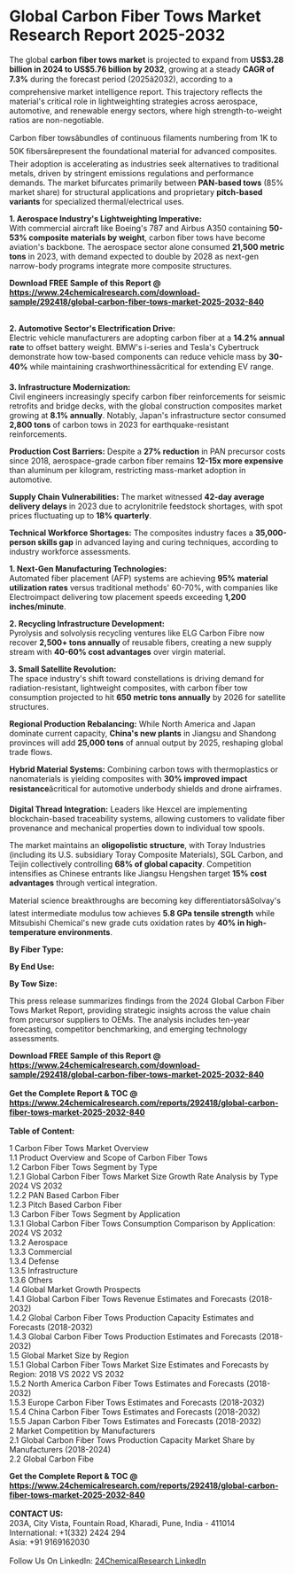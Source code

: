 <h1>Global Carbon Fiber Tows Market Research Report 2025-2032</h1><p>The global <strong>carbon fiber tows market</strong> is projected to expand from <strong>US$3.28 billion in 2024 to US$5.76 billion by 2032</strong>, growing at a steady <strong>CAGR of 7.3%</strong> during the forecast period (2025â2032), according to a comprehensive market intelligence report. This trajectory reflects the material's critical role in lightweighting strategies across aerospace, automotive, and renewable energy sectors, where high strength-to-weight ratios are non-negotiable.</p><p>Carbon fiber towsâbundles of continuous filaments numbering from 1K to 50K fibersârepresent the foundational material for advanced composites. Their adoption is accelerating as industries seek alternatives to traditional metals, driven by stringent emissions regulations and performance demands. The market bifurcates primarily between <strong>PAN-based tows</strong> (85% market share) for structural applications and proprietary <strong>pitch-based variants</strong> for specialized thermal/electrical uses.</p><p><strong>1. Aerospace Industry's Lightweighting Imperative:</strong><br>
With commercial aircraft like Boeing's 787 and Airbus A350 containing <strong>50-53% composite materials by weight</strong>, carbon fiber tows have become aviation's backbone. The aerospace sector alone consumed <strong>21,500 metric tons</strong> in 2023, with demand expected to double by 2028 as next-gen narrow-body programs integrate more composite structures.</p><div><b>Download FREE Sample of this Report @ 
            <a href="https://www.24chemicalresearch.com/download-sample/292418/global-carbon-fiber-tows-market-2025-2032-840">
            https://www.24chemicalresearch.com/download-sample/292418/global-carbon-fiber-tows-market-2025-2032-840</a></b></div><br><p><strong>2. Automotive Sector's Electrification Drive:</strong><br>
Electric vehicle manufacturers are adopting carbon fiber at a <strong>14.2% annual rate</strong> to offset battery weight. BMW's i-series and Tesla's Cybertruck demonstrate how tow-based components can reduce vehicle mass by <strong>30-40%</strong> while maintaining crashworthinessâcritical for extending EV range.</p><p><strong>3. Infrastructure Modernization:</strong><br>
Civil engineers increasingly specify carbon fiber reinforcements for seismic retrofits and bridge decks, with the global construction composites market growing at <strong>8.1% annually</strong>. Notably, Japan's infrastructure sector consumed <strong>2,800 tons</strong> of carbon tows in 2023 for earthquake-resistant reinforcements.</p><p><strong>Production Cost Barriers:</strong> Despite a <strong>27% reduction</strong> in PAN precursor costs since 2018, aerospace-grade carbon fiber remains <strong>12-15x more expensive</strong> than aluminum per kilogram, restricting mass-market adoption in automotive.</p><p><strong>Supply Chain Vulnerabilities:</strong> The market witnessed <strong>42-day average delivery delays</strong> in 2023 due to acrylonitrile feedstock shortages, with spot prices fluctuating up to <strong>18% quarterly</strong>.</p><p><strong>Technical Workforce Shortages:</strong> The composites industry faces a <strong>35,000-person skills gap</strong> in advanced laying and curing techniques, according to industry workforce assessments.</p><p><strong>1. Next-Gen Manufacturing Technologies:</strong><br>
Automated fiber placement (AFP) systems are achieving <strong>95% material utilization rates</strong> versus traditional methods' 60-70%, with companies like Electroimpact delivering tow placement speeds exceeding <strong>1,200 inches/minute</strong>.</p><p><strong>2. Recycling Infrastructure Development:</strong><br>
Pyrolysis and solvolysis recycling ventures like ELG Carbon Fibre now recover <strong>2,500+ tons annually</strong> of reusable fibers, creating a new supply stream with <strong>40-60% cost advantages</strong> over virgin material.</p><p><strong>3. Small Satellite Revolution:</strong><br>
The space industry's shift toward constellations is driving demand for radiation-resistant, lightweight composites, with carbon fiber tow consumption projected to hit <strong>650 metric tons annually</strong> by 2026 for satellite structures.</p><p><strong>Regional Production Rebalancing:</strong> While North America and Japan dominate current capacity, <strong>China's new plants</strong> in Jiangsu and Shandong provinces will add <strong>25,000 tons</strong> of annual output by 2025, reshaping global trade flows.</p><p><strong>Hybrid Material Systems:</strong> Combining carbon tows with thermoplastics or nanomaterials is yielding composites with <strong>30% improved impact resistance</strong>âcritical for automotive underbody shields and drone airframes.</p><p><strong>Digital Thread Integration:</strong> Leaders like Hexcel are implementing blockchain-based traceability systems, allowing customers to validate fiber provenance and mechanical properties down to individual tow spools.</p><p>The market maintains an <strong>oligopolistic structure</strong>, with Toray Industries (including its U.S. subsidiary Toray Composite Materials), SGL Carbon, and Teijin collectively controlling <strong>68% of global capacity</strong>. Competition intensifies as Chinese entrants like Jiangsu Hengshen target <strong>15% cost advantages</strong> through vertical integration.</p><p>Material science breakthroughs are becoming key differentiatorsâSolvay's latest intermediate modulus tow achieves <strong>5.8 GPa tensile strength</strong> while Mitsubishi Chemical's new grade cuts oxidation rates by <strong>40% in high-temperature environments</strong>.</p><p><strong>By Fiber Type:</strong></p><p><strong>By End Use:</strong></p><p><strong>By Tow Size:</strong></p><p>This press release summarizes findings from the 2024 Global Carbon Fiber Tows Market Report, providing strategic insights across the value chain from precursor suppliers to OEMs. The analysis includes ten-year forecasting, competitor benchmarking, and emerging technology assessments.</p><div><b>Download FREE Sample of this Report @ 
            <a href="https://www.24chemicalresearch.com/download-sample/292418/global-carbon-fiber-tows-market-2025-2032-840">
            https://www.24chemicalresearch.com/download-sample/292418/global-carbon-fiber-tows-market-2025-2032-840</a></b></div><br><div><b>Get the Complete Report & TOC @ 
            <a href="https://www.24chemicalresearch.com/reports/292418/global-carbon-fiber-tows-market-2025-2032-840">
            https://www.24chemicalresearch.com/reports/292418/global-carbon-fiber-tows-market-2025-2032-840</a></b></div><br>
            <b>Table of Content:</b><p>1 Carbon Fiber Tows Market Overview<br />
    1.1 Product Overview and Scope of Carbon Fiber Tows<br />
    1.2 Carbon Fiber Tows Segment by Type<br />
        1.2.1 Global Carbon Fiber Tows Market Size Growth Rate Analysis by Type 2024 VS 2032<br />
        1.2.2 PAN Based Carbon Fiber<br />
        1.2.3 Pitch Based Carbon Fiber<br />
    1.3 Carbon Fiber Tows Segment by Application<br />
        1.3.1 Global Carbon Fiber Tows Consumption Comparison by Application: 2024 VS 2032<br />
        1.3.2 Aerospace<br />
        1.3.3 Commercial<br />
        1.3.4 Defense<br />
        1.3.5 Infrastructure<br />
        1.3.6 Others<br />
    1.4 Global Market Growth Prospects<br />
        1.4.1 Global Carbon Fiber Tows Revenue Estimates and Forecasts (2018-2032)<br />
        1.4.2 Global Carbon Fiber Tows Production Capacity Estimates and Forecasts (2018-2032)<br />
        1.4.3 Global Carbon Fiber Tows Production Estimates and Forecasts (2018-2032)<br />
    1.5 Global Market Size by Region<br />
        1.5.1 Global Carbon Fiber Tows Market Size Estimates and Forecasts by Region: 2018 VS 2022 VS 2032<br />
        1.5.2 North America Carbon Fiber Tows Estimates and Forecasts (2018-2032)<br />
        1.5.3 Europe Carbon Fiber Tows Estimates and Forecasts (2018-2032)<br />
        1.5.4 China Carbon Fiber Tows Estimates and Forecasts (2018-2032)<br />
        1.5.5 Japan Carbon Fiber Tows Estimates and Forecasts (2018-2032)<br />
2 Market Competition by Manufacturers<br />
    2.1 Global Carbon Fiber Tows Production Capacity Market Share by Manufacturers (2018-2024)<br />
    2.2 Global Carbon Fibe</p><div><b>Get the Complete Report & TOC @ 
            <a href="https://www.24chemicalresearch.com/reports/292418/global-carbon-fiber-tows-market-2025-2032-840">
            https://www.24chemicalresearch.com/reports/292418/global-carbon-fiber-tows-market-2025-2032-840</a></b></div><br><b>CONTACT US:</b><br>
            203A, City Vista, Fountain Road, Kharadi, Pune, India - 411014<br>
            International: +1(332) 2424 294<br>
            Asia: +91 9169162030 <br><br>
            Follow Us On LinkedIn: <a href="https://www.linkedin.com/company/24chemicalresearch/">24ChemicalResearch LinkedIn</a>